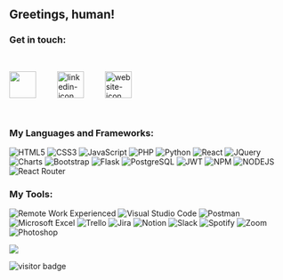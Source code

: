## Greetings, human!


### Get in touch:<br/>
<span>
					<a href="mailto:mrjonedens@gmail.com?subject=Inquiry from jedens500 Github"><img style="height: 3rem" src="https://jonedens.com/images/icons/email_icon_square.png"></a>&nbsp;
					<a href="https://www.linkedin.com/in/jonedens/" target="_blank"><img style="height: 3rem; margin: 30px;" src="https://jonedens.com/images/icons/linkedin_icon.png" alt="linkedin-icon"></a>&nbsp;
					<a href="https://jonedens.com" target="_blank"><img style="height: 3rem" src="https://jonedens.com/images/icons/website_icon.png" alt="website-icon"></a>
				</span>

### My Languages and Frameworks:<br/>
![HTML5](https://img.shields.io/badge/html5-%23E34F26.svg?style=for-the-badge&logo=html5&logoColor=white)
![CSS3](https://img.shields.io/badge/css3-%231572B6.svg?style=for-the-badge&logo=css3&logoColor=white)
![JavaScript](https://img.shields.io/badge/javascript-%23323330.svg?style=for-the-badge&logo=javascript&logoColor=%23F7DF1E)
![PHP](https://img.shields.io/badge/php-787CB5?style=for-the-badge&logo=php&logoColor=ffffff)
![Python](https://img.shields.io/badge/python-3670A0?style=for-the-badge&logo=python&logoColor=ffdd54)
![React](https://img.shields.io/badge/react-%2320232a.svg?style=for-the-badge&logo=react&logoColor=%2361DAFB)
![JQuery](https://img.shields.io/badge/jquery-%231572B6.svg?style=for-the-badge&logo=jquery&logoColor=white)
![Charts](https://img.shields.io/badge/charts.js-FF6C37?style=for-the-badge&logo=charts&logoColor=ffdd54)
![Bootstrap](https://img.shields.io/badge/bootstrap-%23563D7C.svg?style=for-the-badge&logo=bootstrap&logoColor=white)
![Flask](https://img.shields.io/badge/flask-%23000.svg?style=for-the-badge&logo=flask&logoColor=white)
![PostgreSQL](https://img.shields.io/badge/postgresql-%231572B6.svg?style=for-the-badge&logo=postgresql&logoColor=white)
![JWT](https://img.shields.io/badge/JWT-black?style=for-the-badge&logo=JSON%20web%20tokens)
![NPM](https://img.shields.io/badge/NPM-%23000000.svg?style=for-the-badge&logo=npm&logoColor=white)
![NODEJS](https://img.shields.io/badge/Node.js-black?style=for-the-badge&logo=nodejs&logoColor=white)
![React Router](https://img.shields.io/badge/React_Router-CA4245?style=for-the-badge&logo=react-router&logoColor=white)

### My Tools:<br/>
![Remote Work Experienced](https://img.shields.io/badge/Remote_Work_Experienced-%230A0FFF.svg?style=for-the-badge&logo=remote-work&logoColor=white)
![Visual Studio Code](https://img.shields.io/badge/Visual%20Studio%20Code-0078d7.svg?style=for-the-badge&logo=visual-studio-code&logoColor=white)
![Postman](https://img.shields.io/badge/Postman-FF6C37?style=for-the-badge&logo=postman&logoColor=white)
![Microsoft Excel](https://img.shields.io/badge/Microsoft_Excel-217346?style=for-the-badge&logo=microsoft-excel&logoColor=white)
![Trello](https://img.shields.io/badge/Trello-%23026AA7.svg?style=for-the-badge&logo=Trello&logoColor=white)
![Jira](https://img.shields.io/badge/jira-%230A0FFF.svg?style=for-the-badge&logo=jira&logoColor=white)
![Notion](https://img.shields.io/badge/Notion-%23000000.svg?style=for-the-badge&logo=notion&logoColor=white)
![Slack](https://img.shields.io/badge/Slack-4A154B?style=for-the-badge&logo=slack&logoColor=white)
![Spotify](https://img.shields.io/badge/Spotify-1ED760?style=for-the-badge&logo=spotify&logoColor=white)
![Zoom](https://img.shields.io/badge/Zoom-2D8CFF?style=for-the-badge&logo=zoom&logoColor=white)
![Photoshop](https://img.shields.io/badge/Photoshop-4A154B?style=for-the-badge&logo=photoshop&logoColor=white)

<span>
<img align="center" src="https://github-readme-stats.vercel.app/api/top-langs/?username=jedens5000&layout=compact" />
</span>

![visitor badge](https://visitor-badge.glitch.me/badge?page_id=jedens5000.visitor-badge&left_text=You%20Are%20Visitor:)


  
<!-- THESE ARE REPO CARDS THAT ARE NOT BEING USED
<a href="https://github.com/jedens5000/Health-Tracker-4GA">
  <img align="center" src="https://github-readme-stats.vercel.app/api/pin/?username=jedens5000&repo=Health-Tracker-4GA" />
</a>

<a href="https://github.com/jedens5000/React-Breaking-Bad">
  <img align="center" src="https://github-readme-stats.vercel.app/api/pin/?username=jedens5000&repo=React-Breaking-Bad" />
</a>

### About me:<br/>
I started my coding journey in 2020 with self study and completed a bootcamp at 4Geeks Academy in July 2022

[![trophy](https://github-profile-trophy.vercel.app/?username=jedens5000&rank=-C)](https://github.com/ryo-ma/github-profile-trophy)
-->


<!--

Here are some ideas to get you started:

- 🔭 I’m currently working on ...
- 🌱 I’m currently learning ...
- 👯 I’m looking to collaborate on ...
- 🤔 I’m looking for help with ...
- 💬 Ask me about ...
- 📫 How to reach me: ...
- ⚡ Fun fact: ...
-->
